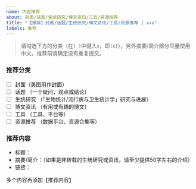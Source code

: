 ```yaml
---
name: 内容推荐
about: 封面/话题/生统研究/博文资讯/工具/资源推荐
title: "【推荐】封面/话题/生统研究/博文资讯/工具/资源推荐 | xxx"
labels: 推荐
---
```


> 请勾选下方的分类（在`[ ]`中键入`x`，即`[x]`），另外摘要/简介部分尽量使用中文。推荐前请确定没有重复提交。

### 推荐分类

- [ ] 封面（美图用作封面）
- [ ] 话题 （一个疑问，观点或结论）
- [ ] 生统研究 （「生物统计/流行病与卫生统计学」研究与进展）
- [ ] 博文资讯 （有用或有趣的博文）
- [ ] 工具 （工具、平台等）
- [ ] 资源推荐 （数据平台、资源合集等）

### 推荐内容

- 标题：
- 摘要/简介：（如果是非转载的生统研究或资讯，请至少提供50字左右的介绍）
- 链接：

多个内容再添加【推荐内容】
